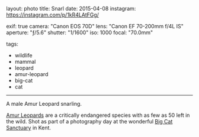 layout: photo
title: Snarl
date: 2015-04-08
instagram: https://instagram.com/p/1kR4LAtFGg/

exif: true
camera: "Canon EOS 70D"
lens: "Canon EF 70-200mm f/4L IS"
aperture: "ƒ/5.6"
shutter: "1/1600"
iso: 1000
focal: "70.0mm"

tags:
  - wildlife
  - mammal
  - leopard
  - amur-leopard
  - big-cat
  - cat
---

A male Amur Leopard snarling.

[Amur Leopards](http://en.wikipedia.org/wiki/Amur_leopard) are a critically endangered species with as few as 50 left in the wild. Shot as part of a photography day at the wonderful [Big Cat Sanctuary](http://www.whf.org.uk/) in Kent.
